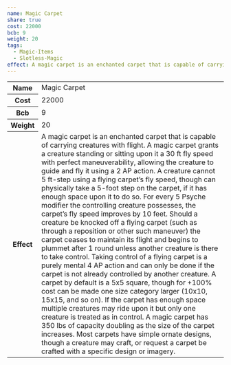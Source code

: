 ```yaml
---
name: Magic Carpet
share: true
cost: 22000
bcb: 9
weight: 20
tags:
  - Magic-Items
  - Slotless-Magic
effect: A magic carpet is an enchanted carpet that is capable of carrying creatures with flight. A magic carpet grants a creature standing or sitting upon it a 30 ft fly speed with perfect maneuverability, allowing the creature to guide and fly it using a 2 AP action. A creature cannot 5 ft-step using a flying carpet’s fly speed, though can physically take a 5-foot step on the carpet, if it has enough space upon it to do so. For every 5 Psyche modifier the controlling creature possesses, the carpet’s fly speed improves by 10 feet. Should a creature be knocked off a flying carpet (such as through a reposition or other such maneuver) the carpet ceases to maintain its flight and begins to plummet after 1 round unless another creature is there to take control.  Taking control of a flying carpet is a purely mental 4 AP action and can only be done if the carpet is not already controlled by another creature.  A carpet by default is a 5x5 square, though for +100% cost can be made one size category larger (10x10, 15x15, and so on). If the carpet has enough space multiple creatures may ride upon it but only one creature is treated as in control. A magic carpet has 350 lbs of capacity doubling as the size of the carpet increases.  Most carpets have simple ornate designs, though a creature may craft, or request a carpet be crafted with a specific design or imagery.
---
```

<p><span dir="ltr" style="overflow-x: auto;"><table><tbody><tr><th dir="ltr">Name</th><td dir="ltr">Magic Carpet</td></tr><tr><th dir="ltr">Cost</th><td dir="auto">22000</td></tr><tr><th dir="ltr">Bcb</th><td dir="auto">9</td></tr><tr><th dir="ltr">Weight</th><td dir="auto">20</td></tr><tr><th dir="ltr">Effect</th><td dir="ltr">A magic carpet is an enchanted carpet that is capable of carrying creatures with flight. A magic carpet grants a creature standing or sitting upon it a 30 ft fly speed with perfect maneuverability, allowing the creature to guide and fly it using a 2 AP action. A creature cannot 5 ft-step using a flying carpet’s fly speed, though can physically take a 5-foot step on the carpet, if it has enough space upon it to do so. For every 5 Psyche modifier the controlling creature possesses, the carpet’s fly speed improves by 10 feet. Should a creature be knocked off a flying carpet (such as through a reposition or other such maneuver) the carpet ceases to maintain its flight and begins to plummet after 1 round unless another creature is there to take control.  Taking control of a flying carpet is a purely mental 4 AP action and can only be done if the carpet is not already controlled by another creature.  A carpet by default is a 5x5 square, though for +100% cost can be made one size category larger (10x10, 15x15, and so on). If the carpet has enough space multiple creatures may ride upon it but only one creature is treated as in control. A magic carpet has 350 lbs of capacity doubling as the size of the carpet increases.  Most carpets have simple ornate designs, though a creature may craft, or request a carpet be crafted with a specific design or imagery.</td></tr></tbody></table></span></p>
